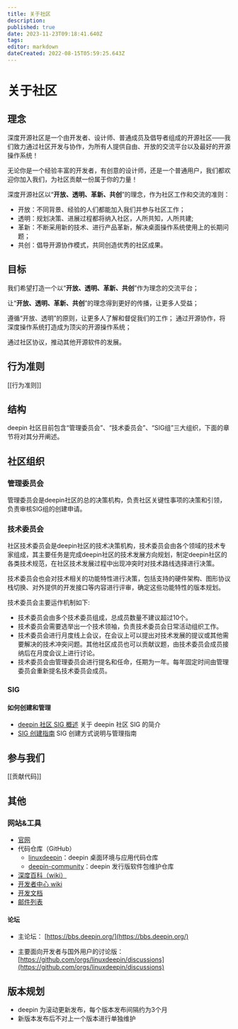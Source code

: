 ```yaml
---
title: 关于社区
description: 
published: true
date: 2023-11-23T09:18:41.640Z
tags: 
editor: markdown
dateCreated: 2022-08-15T05:59:25.643Z
---
```


# 关于社区

## 理念

深度开源社区是一个由开发者、设计师、普通成员及倡导者组成的开源社区——我们致力通过社区开发与协作，为所有人提供自由、开放的交流平台以及最好的开源操作系统！

无论你是一个经验丰富的开发者，有创意的设计师，还是一个普通用户，我们都欢迎你加入我们，为社区贡献一份属于你的力量！



深度开源社区以“**开放、透明、革新、共创**”的理念，作为社区工作和交流的准则：

* 开放：不同背景、经验的人们都能加入我们并参与社区工作；
* 透明：规划决策、进展过程都将纳入社区，人所共知，人所共建;
* 革新：不断采用新的技术、进行产品革新，解决桌面操作系统使用上的长期问题；
* 共创：倡导开源协作模式，共同创造优秀的社区成果。
## 目标

我们希望打造一个以“**开放、透明、革新、共创**”作为理念的交流平台；

让“**开放、透明、革新、共创**”的理念得到更好的传播，让更多人受益；

遵循“开放、透明”的原则，让更多人了解和督促我们的工作； 通过开源协作，将深度操作系统打造成为顶尖的开源操作系统；

通过社区协议，推动其他开源软件的发展。

## 行为准则

[[行为准则]]

## 结构 

deepin 社区目前包含“管理委员会”、“技术委员会”、“SIG组”三大组织，下面的章节将对其分开阐述。

## 社区组织
### 管理委员会

管理委员会是deepin社区的总的决策机构，负责社区关键性事项的决策和引领，负责审核SIG组的创建申请。

### 技术委员会

社区技术委员会是deepin社区的技术决策机构，技术委员会由各个领域的技术专家组成，其主要任务是完成deepin社区的技术发展方向规划，制定deepin社区的各类技术规范，在社区技术发展过程中出现冲突时对技术路线选择进行决策。

技术委员会也会对技术相关的功能特性进行决策，包括支持的硬件架构、图形协议栈切换、对外提供的开发接口等内容进行评审，确定这些功能特性的版本规划。

技术委员会主要运作机制如下:

* 技术委员会由多个技术委员组成，总成员数量不建议超过10个。
* 技术委员会需要选举出一个技术领袖，负责技术委员会日常活动组织工作。
* 技术委员会进行月度线上会议，在会议上可以提出对技术发展的提议或其他需要解决的技术冲突问题。其他社区成员也可以贡献议题，由技术委员会成员接纳后在月度会议上进行讨论。
* 技术委员会由管理委员会进行提名和任命，任期为一年。每年固定时间由管理委员会重新提名技术委员会成员。

### SIG

#### 如何创建和管理

* [deepin 社区 SIG 概述](https://github.com/deepin-community/SIG/blob/master/Introduction.zh_CN.md) 关于 deepin 社区 SIG 的简介
* [SIG 创建指南](https://github.com/deepin-community/SIG/blob/master/sig/README.zh_CN.md) SIG 创建方式说明与管理指南

## 参与我们

[[贡献代码]]

## 其他

### 网站&工具

- [官网](https://www.deepin.org)
- 代码仓库（GitHub）
  - [linuxdeepin](https://github.com/linuxdeepin)：deepin 桌面环境与应用代码仓库
  - [deepin-community](https://github.com/deepin-community)：deepin 发行版软件包维护仓库
- [深度百科（wiki）](http://wiki.deepin.org)
- [开发者中心 wiki](https://github.com/linuxdeepin/developer-center/wiki)
- [开发文档](https://docs.deepin.org)
- [邮件列表](https://www.freelists.org/list/deepin-devel)

#### 论坛

* 主论坛： [https://bbs.deepin.org/](https://bbs.deepin.org/)

* 主要面向开发者与国外用户的讨论版： [https://github.com/orgs/linuxdeepin/discussions](https://github.com/orgs/linuxdeepin/discussions)


## 版本规划

* deepin 为滚动更新发布，每个版本发布间隔约为3个月
* 新版本发布后不对上一个版本进行单独维护
